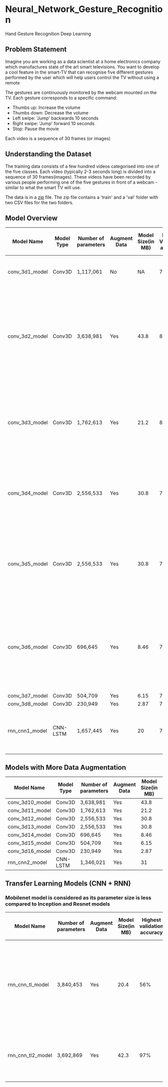 # Neural_Network_Gesture_Recognition
Hand Gesture Recognition Deep Learning


## Problem Statement
Imagine you are working as a data scientist at a home electronics company which manufactures state of the art smart televisions. You want to develop a cool feature in the smart-TV that can recognise five different gestures performed by the user which will help users control the TV without using a remote

The gestures are continuously monitored by the webcam mounted on the TV. Each gesture corresponds to a specific command:

- Thumbs up:  Increase the volume
- Thumbs down: Decrease the volume
- Left swipe: 'Jump' backwards 10 seconds
- Right swipe: 'Jump' forward 10 seconds  
- Stop: Pause the movie

Each video is a sequence of 30 frames (or images)

## Understanding the Dataset
The training data consists of a few hundred videos categorised into one of the five classes. Each video (typically 2-3 seconds long) is divided into a sequence of 30 frames(images). These videos have been recorded by various people performing one of the five gestures in front of a webcam - similar to what the smart TV will use. 

The data is in a [zip](https://drive.google.com/uc?id=1ehyrYBQ5rbQQe6yL4XbLWe3FMvuVUGiL) file. The zip file contains a 'train' and a 'val' folder with two CSV files for the two folders.

## Model Overview

| Model Name     | Model Type | Number of parameters | Augment Data | Model Size(in MB) | Highest Validation accuracy | Corres-ponding Training accuracy | Observations                                                                                                                                                               |
|----------------|------------|----------------------|--------------|-------------------|-----------------------------|----------------------------------|----------------------------------------------------------------------------------------------------------------------------------------------------------------------------|
| conv_3d1_model | Conv3D     | 1,117,061            | No           | NA                | 78%                         | 99%                              | Model is over-fitting. Augment data using cropping                                                                                                                         |
| conv_3d2_model | Conv3D     | 3,638,981            | Yes          | 43.8              | 85%                         | 91%                              | Model is not over-fitting. Next we will try to reduce the parameter size. Moreover since we see minor oscillations in loss, let's try lowering the learning rate to 0.0002 |
| conv_3d3_model | Conv3D     | 1,762,613            | Yes          | 21.2              | 85%                         | 83%                              | Model has stable results .Also we were able to reduce the parameter size by half. Let's trying adding more layers at the same level of abstractions                        |
| conv_3d4_model | Conv3D     | 2,556,533            | Yes          | 30.8              | 76%                         | 89%                              | With more layers added model is over-fitting. Let's try adding dropouts at the convolution layers                                                                          |
| conv_3d5_model | Conv3D     | 2,556,533            | Yes          | 30.8              | 70%                         | 89%                              | Adding dropouts has further reduced validation accuracy as its not to learn  generalizable features and its further over-fitting                                           |
| conv_3d6_model | Conv3D     | 696,645              | Yes          | 8.46              | 77%                         | 92%                              | Reducing the number of network parameters by reducing image resolution/ filter size and dense layer neurons. Comparably good validation accuracy                           |
| conv_3d7_model | Conv3D     | 504,709              | Yes          | 6.15              | 77%                         | 85%                              |                                                                                                                                                                            |
| conv_3d8_model | Conv3D     | 230,949              | Yes          | 2.87              | 78%                         | 86%                              |                                                                                                                                                                            |
| rnn_cnn1_model | CNN-LSTM   | 1,657,445            | Yes          | 20                | 75%                         | 92%                              | Model is over-fitting. Let’s try reducing the number of layers in next iteration                                                                                           |

## Models with More Data Augmentation

| Model Name      | Model Type | Number of parameters | Augment Data | Model Size(in MB) | Highest validation accuracy | Corresponding Training accuracy |
|-----------------|------------|----------------------|--------------|-------------------|-----------------------------|---------------------------------|
| conv_3d10_model | Conv3D     | 3,638,981            | Yes          | 43.8              | 86%                         | 86%                             |
| conv_3d11_model | Conv3D     | 1,762,613            | Yes          | 21.2              | 78 %                        | 79 %                            |
| conv_3d12_model | Conv3D     | 2,556,533            | Yes          | 30.8              | 81%                         | 84%                             |
| conv_3d13_model | Conv3D     | 2,556,533            | Yes          | 30.8              | 31%                         | 78%                             |
| conv_3d14_model | Conv3D     | 696,645              | Yes          | 8.46              | 77%                         | 87%                             |
| conv_3d15_model | Conv3D     | 504,709              | Yes          | 6.15              | 75%                         | 82%                             |
| conv_3d16_model | Conv3D     | 230,949              | Yes          | 2.87              | 76%                         | 77%                             |
| rnn_cnn2_model  | CNN-LSTM   | 1,346,021            | Yes          | 31                | 78%                         | 96%                             |

## Transfer Learning Models (CNN + RNN)
### Mobilenet model is considered as its parameter size is less compared to Inception and Resnet models

| Model Name        | Number of parameters | Augment Data | Model Size(in MB) | Highest validation accuracy | Corres-ponding Training accuracy | Observations                                                                                                                                     |
|-------------------|----------------------|--------------|-------------------|-----------------------------|----------------------------------|--------------------------------------------------------------------------------------------------------------------------------------------------|
| rnn_cnn_tl_model  | 3,840,453            | Yes          | 20.4              | 56%                         | 85%                              | For this experiment, Mobilenet layer weights are not trained. Validation accuracy is very poor. So let’s train mobilenet layer’s weights as well |
| rnn_cnn_tl2_model | 3,692,869            | Yes          | 42.3              | 97%                         | 99%                              | We get a better accuracy on training mobilenet layer’s weights as well.                                                                          |

